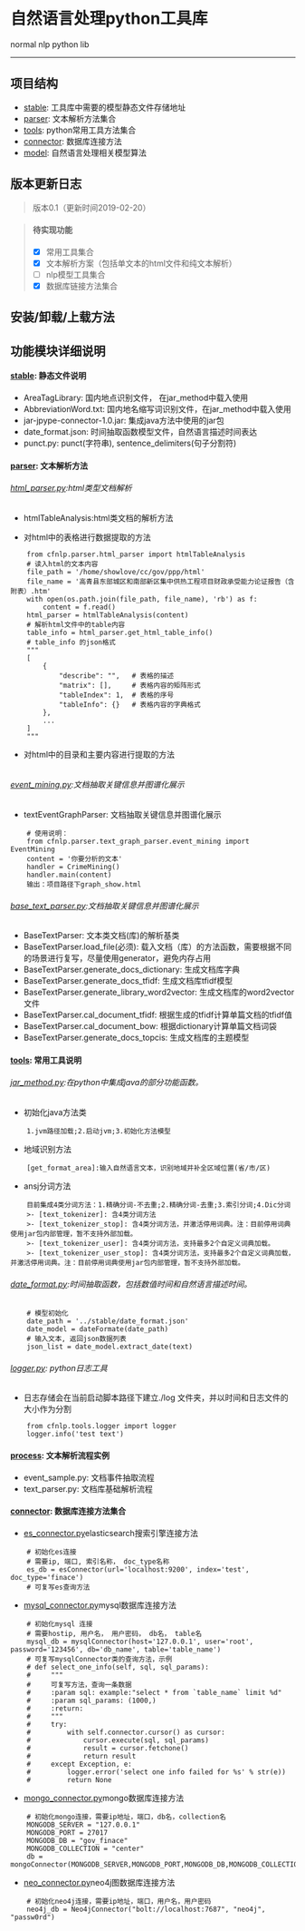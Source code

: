 # 自然语言处理python工具库

normal nlp python lib


-----

## 项目结构

* [stable](cfnlp/stable): 工具库中需要的模型静态文件存储地址
* [parser](cfnlp/parser): 文本解析方法集合
* [tools](cfnlp/tools): python常用工具方法集合
* [connector](cfnlp/tools/connector): 数据库连接方法
* [model](cfnlp/model): 自然语言处理相关模型算法

## 版本更新日志

> 版本0.1（更新时间2019-02-20）

> #### 待实现功能
>- [X] 常用工具集合
>- [X] 文本解析方案（包括单文本的html文件和纯文本解析）
>- [ ] nlp模型工具集合
>- [X] 数据库链接方法集合

## 安装/卸载/上载方法


## 功能模块详细说明

#### [stable](cfnlp/stable): 静态文件说明
* AreaTagLibrary: 国内地点识别文件， 在jar_method中载入使用
* AbbreviationWord.txt: 国内地名缩写词识别文件，在jar_method中载入使用
* jar-jpype-connector-1.0.jar: 集成java方法中使用的jar包
* date_format.json: 时间抽取函数模型文件，自然语言描述时间表达
* punct.py: punct(字符串), sentence_delimiters(句子分割符)

#### [parser](cfnlp/parse): 文本解析方法

###### [html_parser.py](cfnlp/parser/html_parser.py):html类型文档解析
* htmlTableAnalysis:html类文档的解析方法

- 对html中的表格进行数据提取的方法
```
    from cfnlp.parser.html_parser import htmlTableAnalysis
    # 读入html的文本内容
    file_path = '/home/showlove/cc/gov/ppp/html'
    file_name = '高青县东部城区和南部新区集中供热工程项目财政承受能力论证报告（含附表）.htm'
    with open(os.path.join(file_path, file_name), 'rb') as f:
        content = f.read()
    html_parser = htmlTableAnalysis(content)
    # 解析html文件中的table内容
    table_info = html_parser.get_html_table_info()
    # table_info 的json格式
    """
    [
        {
            "describe": "",   # 表格的描述
            "matrix": [],     # 表格内容的矩阵形式
            "tableIndex": 1,  # 表格的序号
            "tableInfo": {}   # 表格内容的字典格式
        },
        ...
    ]
    """
```
- 对html中的目录和主要内容进行提取的方法
```

```

###### [event_mining.py](cfnlp/parser/text_grapg_parse/event_mining.py):文档抽取关键信息并图谱化展示
* textEventGraphParser: 文档抽取关键信息并图谱化展示
```
    # 使用说明：
    from cfnlp.parser.text_graph_parser.event_mining import EventMining
    content = '你要分析的文本'
    handler = CrimeMining()
    handler.main(content)
    输出：项目路径下graph_show.html
```

###### [base_text_parser.py](cfnlp/parser/base_text_parser.py):文档抽取关键信息并图谱化展示
* BaseTextParser: 文本类文档(库)的解析基类
* BaseTextParser.load_file(必须): 载入文档（库）的方法函数，需要根据不同的场景进行复写，尽量使用generator，避免内存占用
* BaseTextParser.generate_docs_dictionary: 生成文档库字典
* BaseTextParser.generate_docs_tfidf: 生成文档库tfidf模型
* BaseTextParser.generate_library_word2vector: 生成文档库的word2vector文件
* BaseTextParser.cal_document_tfidf: 根据生成的tfidf计算单篇文档的tfidf值
* BaseTextParser.cal_document_bow: 根据dictionary计算单篇文档词袋
* BaseTextParser.generate_docs_topcis: 生成文档库的主题模型

#### [tools](cfnlp/tools): 常用工具说明

###### [jar_method.py](cfnlp/tools/jar_method.py):在python中集成java的部分功能函数。

- 初始化java方法类
```
    1.jvm路径加载;2.启动jvm;3.初始化方法模型
```

- 地域识别方法
```
    [get_format_area]:输入自然语言文本，识别地域并补全区域位置(省/市/区)
```

- ansj分词方法
```
    目前集成4类分词方法：1.精确分词-不去重;2.精确分词-去重;3.索引分词;4.Dic分词
    >- [text_tokenizer]: 含4类分词方法
    >- [text_tokenizer_stop]: 含4类分词方法，并激活停用词典。注：目前停用词典使用jar包内部管理，暂不支持外部加载。
    >- [text_tokenizer_user]: 含4类分词方法，支持最多2个自定义词典加载。
    >- [text_tokenizer_user_stop]: 含4类分词方法，支持最多2个自定义词典加载，并激活停用词典。注：目前停用词典使用jar包内部管理，暂不支持外部加载。
```

###### [date_format.py](cfnlp/tools/date_format.py):时间抽取函数，包括数值时间和自然语言描述时间。

```
    # 模型初始化
    date_path = '../stable/date_format.json'
    date_model = dateFormate(date_path)
    # 输入文本, 返回json数据列表
    json_list = date_model.extract_date(text)
```

###### [logger.py](cfnlp/tools/logger.py): python日志工具

- 日志存储会在当前启动脚本路径下建立./log 文件夹，并以时间和日志文件的大小作为分割

```
    from cfnlp.tools.logger import logger
    logger.info('test text')
```

#### [process](cfnlp/process): 文本解析流程实例

* event_sample.py: 文档事件抽取流程
* text_parser.py: 文档库基础解析流程


#### [connector](cfnlp/tools/connector): 数据库连接方法集合

- [es_connector.py](cfnlp/tools/connector/es_connector.py)elasticsearch搜索引擎连接方法
```
    # 初始化es连接
    # 需要ip, 端口, 索引名称， doc_type名称
    es_db = esConnector(url='localhost:9200', index='test', doc_type='finace')
    # 可复写es查询方法
```

- [mysql_connector.py](cfnlp/tools/connector/mysql_connector.py)mysql数据库连接方法

```
    # 初始化mysql 连接
    # 需要hostip, 用户名， 用户密码， db名， table名
    mysql_db = mysqlConnector(host='127.0.0.1', user='root', password='123456', db='db_name', table='table_name')
    # 可复写mysqlConnector类的查询方法，示例
    # def select_one_info(self, sql, sql_params):
    #     """
    #     可复写方法，查询一条数据
    #     :param sql: example:"select * from `table_name` limit %d"
    #     :param sql_params: (1000,)
    #     :return:
    #     """
    #     try:
    #         with self.connector.cursor() as cursor:
    #             cursor.execute(sql, sql_params)
    #             result = cursor.fetchone()
    #             return result
    #     except Exception, e:
    #         logger.error('select one info failed for %s' % str(e))
    #         return None
```

- [mongo_connector.py](cfnlp/tools/connector/mongo_connector.py)mongo数据库连接方法
```
    # 初始化mongo连接，需要ip地址，端口，db名，collection名
    MONGODB_SERVER = "127.0.0.1"
    MONGODB_PORT = 27017
    MONGODB_DB = "gov_finace"
    MONGODB_COLLECTION = "center"
    db = mongoConnector(MONGODB_SERVER,MONGODB_PORT,MONGODB_DB,MONGODB_COLLECTION)
```

- [neo_connector.py](cfnlp/tools/connector/neo_connector.py)neo4j图数据库连接方法
```
    # 初始化neo4j连接，需要ip地址，端口，用户名，用户密码
    neo4j_db = Neo4jConnector("bolt://localhost:7687", "neo4j", "passw0rd")
```
